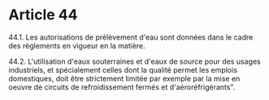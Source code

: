 # Article 44

44.1. Les autorisations de prélèvement d'eau sont données dans le cadre des règlements en vigueur en la matière.

44.2. L'utilisation d'eaux souterraines et d'eaux de source pour des usages industriels, et spécialement celles dont la qualité permet les emplois domestiques, doit être strictement limitée par exemple par la mise en oeuvre de circuits de refroidissement fermés et d'aéroréfrigérants".
